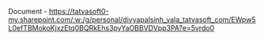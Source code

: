 Document - https://tatvasoft0-my.sharepoint.com/:w:/g/personal/divyapalsinh_vala_tatvasoft_com/EWpw5L0efTBMokoKjxzEtq0BQRkEhs3pyYaOBBVDVpp3PA?e=5vrdo0
